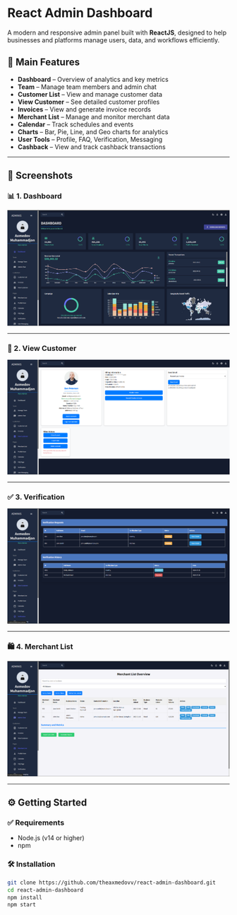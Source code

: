 # React Admin Dashboard

 A modern and responsive admin panel built with **ReactJS**, designed to help businesses and platforms manage users, data, and workflows efficiently.


## 🚀 Main Features

- **Dashboard** – Overview of analytics and key metrics  
- **Team** – Manage team members and admin chat  
- **Customer List** – View and manage customer data  
- **View Customer** – See detailed customer profiles  
- **Invoices** – View and generate invoice records  
- **Merchant List** – Manage and monitor merchant data  
- **Calendar** – Track schedules and events  
- **Charts** – Bar, Pie, Line, and Geo charts for analytics  
- **User Tools** – Profile, FAQ, Verification, Messaging  
- **Cashback** – View and track cashback transactions

---

## 📸 Screenshots

### 📊 1. Dashboard  
![Dashboard](https://github.com/theaxmedovv/react-admin-dashboard/blob/main/Screenshot%202025-06-17%20102922.png?raw=true)

---

### 👤 2. View Customer  
![View Customer](https://github.com/theaxmedovv/react-admin-dashboard/blob/main/Screenshot%202025-06-17%20102937.png?raw=true)

---

### ✅ 3. Verification  
![Verification](https://github.com/theaxmedovv/react-admin-dashboard/blob/main/Screenshot%202025-06-17%20103049.png?raw=true)

---

### 🛍️ 4. Merchant List  
![Merchant List](https://github.com/theaxmedovv/react-admin-dashboard/blob/main/Screenshot%202025-06-17%20105024.png?raw=true)

---

## ⚙️ Getting Started

### ✅ Requirements
- Node.js (v14 or higher)
- npm

### 🛠️ Installation

```bash
git clone https://github.com/theaxmedovv/react-admin-dashboard.git
cd react-admin-dashboard
npm install
npm start
